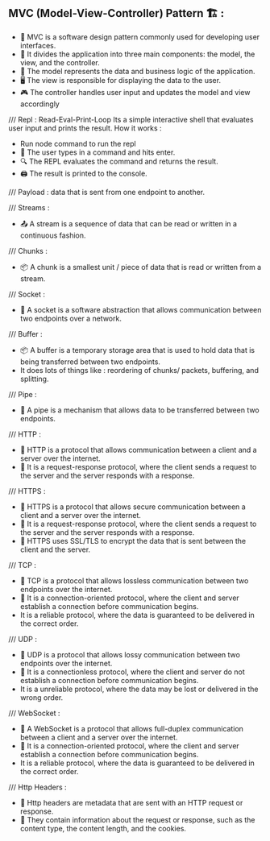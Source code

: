 ## MVC (Model-View-Controller) Pattern 🏗️ :

- 🎨 MVC is a software design pattern commonly used for developing user interfaces.
- 🔄 It divides the application into three main components: the model, the view, and the controller.
- 💾 The model represents the data and business logic of the application.
- 🖥️ The view is responsible for displaying the data to the user.
- 🎮 The controller handles user input and updates the model and view accordingly

/// Repl : Read-Eval-Print-Loop
Its a simple interactive shell that evaluates user input and prints the result.
How it works :

- Run node command to run the repl
- 📝 The user types in a command and hits enter.
- 🔍 The REPL evaluates the command and returns the result.
- 🖨️ The result is printed to the console.

/// Payload : data that is sent from one endpoint to another.

/// Streams :

- 📤 A stream is a sequence of data that can be read or written in a continuous fashion.

/// Chunks :

- 📦 A chunk is a smallest unit / piece of data that is read or written from a stream.

/// Socket :

- 📡 A socket is a software abstraction that allows communication between two endpoints over a network.

/// Buffer :

- 📦 A buffer is a temporary storage area that is used to hold data that is being transferred between two endpoints.
- It does lots of things like : reordering of chunks/ packets, buffering, and splitting.

/// Pipe :

- 🚰 A pipe is a mechanism that allows data to be transferred between two endpoints.

/// HTTP :

- 📡 HTTP is a protocol that allows communication between a client and a server over the internet.
- 📡 It is a request-response protocol, where the client sends a request to the server and the server responds with a response.

/// HTTPS :

- 📡 HTTPS is a protocol that allows secure communication between a client and a server over the internet.
- 📡 It is a request-response protocol, where the client sends a request to the server and the server responds with a response.
- 📡 HTTPS uses SSL/TLS to encrypt the data that is sent between the client and the server.

/// TCP :

- 📡 TCP is a protocol that allows lossless communication between two endpoints over the internet.
- 📡 It is a connection-oriented protocol, where the client and server establish a connection before communication begins.
- It is a reliable protocol, where the data is guaranteed to be delivered in the correct order.

/// UDP :

- 📡 UDP is a protocol that allows lossy communication between two endpoints over the internet.
- 📡 It is a connectionless protocol, where the client and server do not establish a connection before communication begins.
- It is a unreliable protocol, where the data may be lost or delivered in the wrong order.

/// WebSocket :

- 📡 A WebSocket is a protocol that allows full-duplex communication between a client and a server over the internet.
- 📡 It is a connection-oriented protocol, where the client and server establish a connection before communication begins.
- It is a reliable protocol, where the data is guaranteed to be delivered in the correct order.

/// Http Headers :

- 📡 Http headers are metadata that are sent with an HTTP request or response.
- 📡 They contain information about the request or response, such as the content type, the content length, and the cookies.
